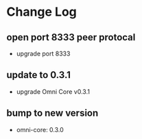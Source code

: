 # Change Log

## open port 8333 peer protocal
 * upgrade port 8333
## update to 0.3.1
 * upgrade Omni Core v0.3.1
## bump to new version
 * omni-core: 0.3.0
